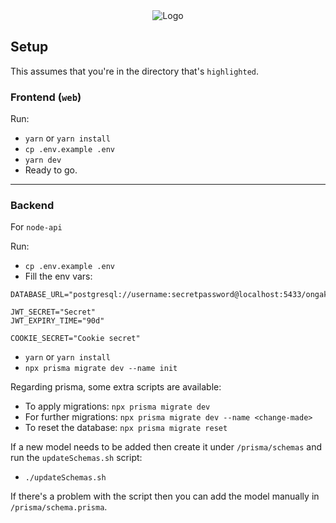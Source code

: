 <div align="center">
  <img src="https://i.imgur.com/lCYaVxX.png" alt="Logo" />
</div>

## Setup

This assumes that you're in the directory that's `highlighted`.

### Frontend (`web`)

Run:

- `yarn` or `yarn install`
- `cp .env.example .env`
- `yarn dev`
- Ready to go.

---

### 

### Backend

For `node-api`

Run:

- `cp .env.example .env`
- Fill the env vars:

```
DATABASE_URL="postgresql://username:secretpassword@localhost:5433/ongaku"

JWT_SECRET="Secret"
JWT_EXPIRY_TIME="90d"

COOKIE_SECRET="Cookie secret"
```

- `yarn` or `yarn install`
- `npx prisma migrate dev --name init` 

Regarding prisma, some extra scripts are available:

- To apply migrations: `npx prisma migrate dev`
- For further migrations: `npx prisma migrate dev --name <change-made>`
- To reset the database: `npx prisma migrate reset`

If a new model needs to be added then create it under `/prisma/schemas` and
run the `updateSchemas.sh` script:

- `./updateSchemas.sh`

If there's a problem with the script then you can add the model manually in 
`/prisma/schema.prisma`.

